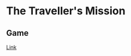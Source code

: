 # The Traveller's Mission

## Game

[Link](https://replit.com/@MateuszStepien1/The-Travellers-Mission)
